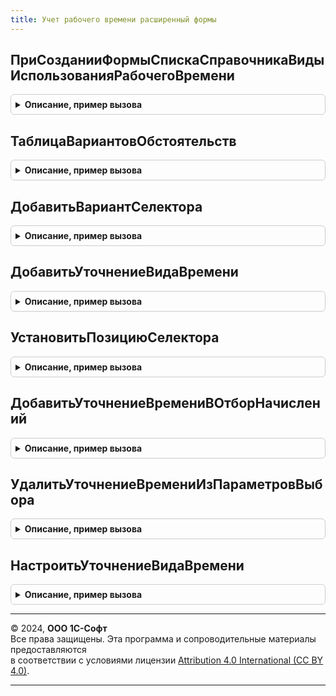 ```yaml
---
title: Учет рабочего времени расширенный формы
---
```



## ПриСозданииФормыСпискаСправочникаВидыИспользованияРабочегоВремени
<details style="margin: 1em 0; padding: 0.5em; border: 1px solid #ccc; border-radius: 6px;">

<summary style="font-weight: bold; cursor: pointer;">Описание, пример вызова</summary>

```bsl

Процедура ПриСозданииФормыСпискаСправочникаВидыИспользованияРабочегоВремени(Форма, Параметры) Экспорт
```

Пример вызова
```bsl
УчетРабочегоВремениРасширенныйФормы.ПриСозданииФормыСпискаСправочникаВидыИспользованияРабочегоВремени(Форма, Параметры) 
```
</details>

## ТаблицаВариантовОбстоятельств
<details style="margin: 1em 0; padding: 0.5em; border: 1px solid #ccc; border-radius: 6px;">

<summary style="font-weight: bold; cursor: pointer;">Описание, пример вызова</summary>

```bsl

Функция ТаблицаВариантовОбстоятельств() Экспорт
```

Пример вызова
```bsl
Результат = УчетРабочегоВремениРасширенныйФормы.ТаблицаВариантовОбстоятельств() 
```
</details>

## ДобавитьВариантСелектора
<details style="margin: 1em 0; padding: 0.5em; border: 1px solid #ccc; border-radius: 6px;">

<summary style="font-weight: bold; cursor: pointer;">Описание, пример вызова</summary>

```bsl

Процедура ДобавитьВариантСелектора(Варианты, Состояние, ВидВремениПереопределенный = Неопределено) Экспорт
```

Пример вызова
```bsl
УчетРабочегоВремениРасширенныйФормы.ДобавитьВариантСелектора(Варианты, Состояние, ВидВремениПереопределенный);
```
</details>

## ДобавитьУточнениеВидаВремени
<details style="margin: 1em 0; padding: 0.5em; border: 1px solid #ccc; border-radius: 6px;">

<summary style="font-weight: bold; cursor: pointer;">Описание, пример вызова</summary>

```bsl

Процедура ДобавитьУточнениеВидаВремени(Форма, ВариантыСелектора, ТекущееСостояние, ТекущийВидРасчета, ИмяГруппы = "УточнениеВидаВремени") Экспорт
```

Пример вызова
```bsl
УчетРабочегоВремениРасширенныйФормы.ДобавитьУточнениеВидаВремени(Форма, ВариантыСелектора, ТекущееСостояние, ТекущийВидРасчета, ИмяГруппы);
```
</details>

## УстановитьПозициюСелектора
<details style="margin: 1em 0; padding: 0.5em; border: 1px solid #ccc; border-radius: 6px;">

<summary style="font-weight: bold; cursor: pointer;">Описание, пример вызова</summary>

```bsl

Процедура УстановитьПозициюСелектора(Форма, ТекущееСостояние) Экспорт
```

Пример вызова
```bsl
УчетРабочегоВремениРасширенныйФормы.УстановитьПозициюСелектора(Форма, ТекущееСостояние) 
```
</details>

## ДобавитьУточнениеВремениВОтборНачислений
<details style="margin: 1em 0; padding: 0.5em; border: 1px solid #ccc; border-radius: 6px;">

<summary style="font-weight: bold; cursor: pointer;">Описание, пример вызова</summary>

```bsl

Процедура ДобавитьУточнениеВремениВОтборНачислений(ПараметрыВыбора, Форма) Экспорт
```

Пример вызова
```bsl
УчетРабочегоВремениРасширенныйФормы.ДобавитьУточнениеВремениВОтборНачислений(ПараметрыВыбора, Форма) 
```
</details>

## УдалитьУточнениеВремениИзПараметровВыбора
<details style="margin: 1em 0; padding: 0.5em; border: 1px solid #ccc; border-radius: 6px;">

<summary style="font-weight: bold; cursor: pointer;">Описание, пример вызова</summary>

```bsl

Процедура УдалитьУточнениеВремениИзПараметровВыбора(Форма, ИмяПоляВвода) Экспорт
```

Пример вызова
```bsl
УчетРабочегоВремениРасширенныйФормы.УдалитьУточнениеВремениИзПараметровВыбора(Форма, ИмяПоляВвода) 
```
</details>

## НастроитьУточнениеВидаВремени
<details style="margin: 1em 0; padding: 0.5em; border: 1px solid #ccc; border-radius: 6px;">

<summary style="font-weight: bold; cursor: pointer;">Описание, пример вызова</summary>

```bsl

Процедура НастроитьУточнениеВидаВремени(Форма, ВидРасчета) Экспорт
```

Пример вызова
```bsl
УчетРабочегоВремениРасширенныйФормы.НастроитьУточнениеВидаВремени(Форма, ВидРасчета) 
```
</details>

---

© 2024, **ООО 1С-Софт**  
Все права защищены. Эта программа и сопроводительные материалы предоставляются  
в соответствии с условиями лицензии [Attribution 4.0 International (CC BY 4.0)](https://creativecommons.org/licenses/by/4.0/legalcode).

---
